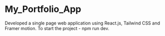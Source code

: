 # My_Portfolio_App
Developed a single page web application using React.js, Tailwind CSS and Framer motion.
To start the project - npm run dev.
